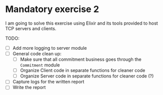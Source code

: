 # Mandatory exercise 2

I am going to solve this exercise using Elixir and its tools provided to host TCP servers and clients. 

TODO:

- [ ] Add more logging to server module
- [ ] General code clean up:
  - [ ] Make sure that all commitment business goes through the `Commitment` module
  - [ ] Organize Client code in separate functions for cleaner code
  - [ ] Organize Server code in separate functions for cleaner code (?)
- [ ] Capture logs for the written report
- [ ] Write the report
